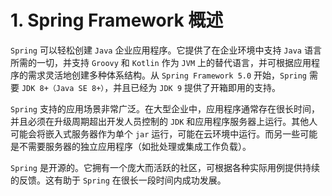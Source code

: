 # 1. Spring Framework 概述

`Spring` 可以轻松创建 `Java` 企业应用程序。它提供了在企业环境中支持 `Java` 语言所需的一切，并支持 `Groovy` 和 `Kotlin` 作为 `JVM` 上的替代语言，并可根据应用程序的需求灵活地创建多种体系结构。从 `Spring Framework 5.0` 开始，`Spring` 需要 `JDK 8+（Java SE 8+）`，并且已经为 `JDK 9` 提供了开箱即用的支持。

`Spring` 支持的应用场景非常广泛。在大型企业中，应用程序通常存在很长时间，并且必须在升级周期超出开发人员控制的 `JDK` 和应用程序服务器上运行。其他人可能会将嵌入式服务器作为单个 `jar` 运行，可能在云环境中运行。而另一些可能是不需要服务器的独立应用程序（如批处理或集成工作负载）。

`Spring` 是开源的。它拥有一个庞大而活跃的社区，可根据各种实际用例提供持续的反馈。这有助于 `Spring` 在很长一段时间内成功发展。

